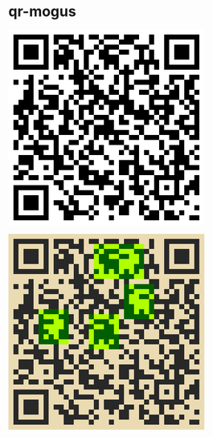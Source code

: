 # qr-mogus

![qr code linking to coral.hsoes](https://raw.githubusercontent.com/loovjo/qr-mogus/main/sample.png)

![same qr code, but with amogi highlighted](https://raw.githubusercontent.com/loovjo/qr-mogus/main/sample-hl.png)
